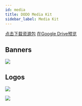 ```yaml
---
id: media
title: DODO Media Kit
sidebar_label: Media Kit
---
```

[点击下载资源包](https://dodoex.github.io/docs/DODO-media-kit.zip)
[在Google Drive预览](https://drive.google.com/drive/u/0/folders/1R9idnwzQL1r5Xn772NRvM7JLeHjaWV_D)

## Banners

![](https://dodoex.github.io/docs/DODO-media-kit/banner/2.png)

## Logos

![](https://dodoex.github.io/docs/DODO-media-kit/LOGO/Logo1-Y.png)

![](https://dodoex.github.io/docs/DODO-media-kit/vDODO%20LOGO/vDODO-LOGO--03.svg)


